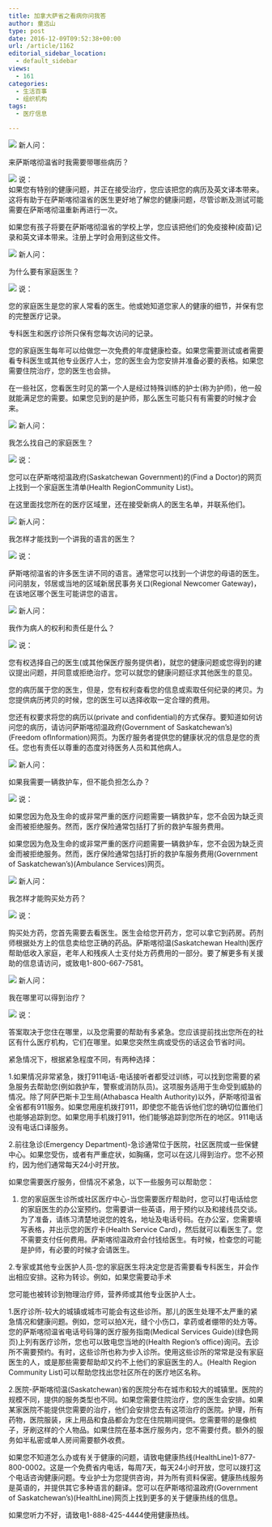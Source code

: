 ```yaml
---
title: 加拿大萨省之看病你问我答
author: 童远山
type: post
date: 2016-12-09T09:52:38+00:00
url: /article/1162
editorial_sidebar_location:
  - default_sidebar
views:
  - 161
categories:
  - 生活百事
  - 组织机构
tags:
  - 医疗信息

---
```

<img decoding="async" src="http://mmbiz.qpic.cn/mmbiz_png/onL12esDtAibmeseTReibQ5xZBzDn0wff1srQvJhXm4qUxBhj3ibXR7nTWaCljgtpsyrAyv2QqTg1Dnicc9Umelk9A/640?wx_fmt=png&tp=webp&wxfrom=5&wx_lazy=1" data-s="300,640" data-type="png" data-src="http://mmbiz.qpic.cn/mmbiz_png/onL12esDtAibmeseTReibQ5xZBzDn0wff1srQvJhXm4qUxBhj3ibXR7nTWaCljgtpsyrAyv2QqTg1Dnicc9Umelk9A/0?wx_fmt=png" data-ratio="1" data-w="40" data-fail="0" /> 新人问：

来萨斯喀彻温省时我需要带哪些病历？

<img decoding="async" src="http://mmbiz.qpic.cn/mmbiz_png/onL12esDtAibmeseTReibQ5xZBzDn0wff1oucVnTF4Q6VhkhsrhCxeE1XXMKVn8H0ExiaScybW49vFyCUkJosPPhg/640?wx_fmt=png&tp=webp&wxfrom=5&wx_lazy=1" data-s="300,640" data-type="png" data-src="http://mmbiz.qpic.cn/mmbiz_png/onL12esDtAibmeseTReibQ5xZBzDn0wff1oucVnTF4Q6VhkhsrhCxeE1XXMKVn8H0ExiaScybW49vFyCUkJosPPhg/0?wx_fmt=png" data-ratio="1" data-w="40" data-fail="0" /> 说：  
如果您有特别的健康问题，并正在接受治疗，您应该把您的病历及英文译本带来。这将有助于在萨斯喀彻温省的医生更好地了解您的健康问题，尽管诊断及测试可能需要在萨斯喀彻温重新再进行一次。

如果您有孩子将要在萨斯喀彻温省的学校上学，您应该把他们的免疫接种(疫苗)记录和英文译本带来。注册上学时会用到这些文件。

<img decoding="async" src="http://mmbiz.qpic.cn/mmbiz_png/onL12esDtAibmeseTReibQ5xZBzDn0wff1srQvJhXm4qUxBhj3ibXR7nTWaCljgtpsyrAyv2QqTg1Dnicc9Umelk9A/640?wx_fmt=png&tp=webp&wxfrom=5&wx_lazy=1" data-s="300,640" data-type="png" data-src="http://mmbiz.qpic.cn/mmbiz_png/onL12esDtAibmeseTReibQ5xZBzDn0wff1srQvJhXm4qUxBhj3ibXR7nTWaCljgtpsyrAyv2QqTg1Dnicc9Umelk9A/0?wx_fmt=png" data-ratio="1" data-w="40" data-fail="0" /> 新人问：

为什么要有家庭医生？

<img decoding="async" src="http://mmbiz.qpic.cn/mmbiz_png/onL12esDtAibmeseTReibQ5xZBzDn0wff1oucVnTF4Q6VhkhsrhCxeE1XXMKVn8H0ExiaScybW49vFyCUkJosPPhg/640?wx_fmt=png&tp=webp&wxfrom=5&wx_lazy=1" data-s="300,640" data-type="png" data-src="http://mmbiz.qpic.cn/mmbiz_png/onL12esDtAibmeseTReibQ5xZBzDn0wff1oucVnTF4Q6VhkhsrhCxeE1XXMKVn8H0ExiaScybW49vFyCUkJosPPhg/0?wx_fmt=png" data-ratio="1" data-w="40" data-fail="0" /> 说：

您的家庭医生是您的家人常看的医生。他或她知道您家人的健康的细节，并保有您的完整医疗记录。

专科医生和医疗诊所只保有您每次访问的记录。

您的家庭医生每年可以给做您一次免费的年度健康检查。如果您需要测试或者需要看专科医生或其他专业医疗人士，您的医生会为您安排并准备必要的表格。如果您需要住院治疗，您的医生也会排。

在一些社区，您看医生时见的第一个人是经过特殊训练的护士(称为护师)，他一般就能满足您的需要。如果您见到的是护师，那么医生可能只有有需要的时候才会来。

<img decoding="async" src="http://mmbiz.qpic.cn/mmbiz_png/onL12esDtAibmeseTReibQ5xZBzDn0wff1srQvJhXm4qUxBhj3ibXR7nTWaCljgtpsyrAyv2QqTg1Dnicc9Umelk9A/640?wx_fmt=png&tp=webp&wxfrom=5&wx_lazy=1" data-s="300,640" data-type="png" data-src="http://mmbiz.qpic.cn/mmbiz_png/onL12esDtAibmeseTReibQ5xZBzDn0wff1srQvJhXm4qUxBhj3ibXR7nTWaCljgtpsyrAyv2QqTg1Dnicc9Umelk9A/0?wx_fmt=png" data-ratio="1" data-w="40" data-fail="0" /> 新人问：

我怎么找自己的家庭医生？

<img decoding="async" src="http://mmbiz.qpic.cn/mmbiz_png/onL12esDtAibmeseTReibQ5xZBzDn0wff1oucVnTF4Q6VhkhsrhCxeE1XXMKVn8H0ExiaScybW49vFyCUkJosPPhg/640?wx_fmt=png&tp=webp&wxfrom=5&wx_lazy=1" data-s="300,640" data-type="png" data-src="http://mmbiz.qpic.cn/mmbiz_png/onL12esDtAibmeseTReibQ5xZBzDn0wff1oucVnTF4Q6VhkhsrhCxeE1XXMKVn8H0ExiaScybW49vFyCUkJosPPhg/0?wx_fmt=png" data-ratio="1" data-w="40" data-fail="0" /> 说：

您可以在萨斯喀彻温政府(Saskatchewan Government)的(Find a Doctor)的网页上找到一个家庭医生清单(Health RegionCommunity List)。

在这里面找您所在的医疗区域里，还在接受新病人的医生名单，并联系他们。

<img decoding="async" src="http://mmbiz.qpic.cn/mmbiz_png/onL12esDtAibmeseTReibQ5xZBzDn0wff1srQvJhXm4qUxBhj3ibXR7nTWaCljgtpsyrAyv2QqTg1Dnicc9Umelk9A/640?wx_fmt=png&tp=webp&wxfrom=5&wx_lazy=1" data-s="300,640" data-type="png" data-src="http://mmbiz.qpic.cn/mmbiz_png/onL12esDtAibmeseTReibQ5xZBzDn0wff1srQvJhXm4qUxBhj3ibXR7nTWaCljgtpsyrAyv2QqTg1Dnicc9Umelk9A/0?wx_fmt=png" data-ratio="1" data-w="40" data-fail="0" /> 新人问：

我怎样才能找到一个讲我的语言的医生？

<img decoding="async" src="http://mmbiz.qpic.cn/mmbiz_png/onL12esDtAibmeseTReibQ5xZBzDn0wff1oucVnTF4Q6VhkhsrhCxeE1XXMKVn8H0ExiaScybW49vFyCUkJosPPhg/640?wx_fmt=png&tp=webp&wxfrom=5&wx_lazy=1" data-s="300,640" data-type="png" data-src="http://mmbiz.qpic.cn/mmbiz_png/onL12esDtAibmeseTReibQ5xZBzDn0wff1oucVnTF4Q6VhkhsrhCxeE1XXMKVn8H0ExiaScybW49vFyCUkJosPPhg/0?wx_fmt=png" data-ratio="1" data-w="40" data-fail="0" /> 说：

萨斯喀彻温省的许多医生讲不同的语言。通常您可以找到一个讲您的母语的医生。问问朋友，邻居或当地的区域新居民事务关口(Regional Newcomer Gateway)，在该地区哪个医生可能讲您的语言。

<img decoding="async" src="http://mmbiz.qpic.cn/mmbiz_png/onL12esDtAibmeseTReibQ5xZBzDn0wff1srQvJhXm4qUxBhj3ibXR7nTWaCljgtpsyrAyv2QqTg1Dnicc9Umelk9A/640?wx_fmt=png&tp=webp&wxfrom=5&wx_lazy=1" data-s="300,640" data-type="png" data-src="http://mmbiz.qpic.cn/mmbiz_png/onL12esDtAibmeseTReibQ5xZBzDn0wff1srQvJhXm4qUxBhj3ibXR7nTWaCljgtpsyrAyv2QqTg1Dnicc9Umelk9A/0?wx_fmt=png" data-ratio="1" data-w="40" data-fail="0" /> 新人问：

我作为病人的权利和责任是什么？

<img decoding="async" src="http://mmbiz.qpic.cn/mmbiz_png/onL12esDtAibmeseTReibQ5xZBzDn0wff1oucVnTF4Q6VhkhsrhCxeE1XXMKVn8H0ExiaScybW49vFyCUkJosPPhg/640?wx_fmt=png&tp=webp&wxfrom=5&wx_lazy=1" data-s="300,640" data-type="png" data-src="http://mmbiz.qpic.cn/mmbiz_png/onL12esDtAibmeseTReibQ5xZBzDn0wff1oucVnTF4Q6VhkhsrhCxeE1XXMKVn8H0ExiaScybW49vFyCUkJosPPhg/0?wx_fmt=png" data-ratio="1" data-w="40" data-fail="0" /> 说：

您有权选择自己的医生(或其他保医疗服务提供者)，就您的健康问题或您得到的建议提出问题，并同意或拒绝治疗。您可以就您的健康问题征求其他医生的意见。

您的病历属于您的医生，但是，您有权利查看您的信息或索取任何纪录的拷贝。为您提供病历拷贝的时候，您的医生可以选择收取一定合理的费用。

您还有权要求将您的病历以(private and confidential)的方式保存。要知道如何访问您的病历，请访问萨斯喀彻温政府(Government of Saskatchewan’s)(Freedom ofInformation)网页。为医疗服务者提供您的健康状况的信息是您的责任。您也有责任以尊重的态度对待医务人员和其他病人。

<img decoding="async" src="http://mmbiz.qpic.cn/mmbiz_png/onL12esDtAibmeseTReibQ5xZBzDn0wff1srQvJhXm4qUxBhj3ibXR7nTWaCljgtpsyrAyv2QqTg1Dnicc9Umelk9A/640?wx_fmt=png&tp=webp&wxfrom=5&wx_lazy=1" data-s="300,640" data-type="png" data-src="http://mmbiz.qpic.cn/mmbiz_png/onL12esDtAibmeseTReibQ5xZBzDn0wff1srQvJhXm4qUxBhj3ibXR7nTWaCljgtpsyrAyv2QqTg1Dnicc9Umelk9A/0?wx_fmt=png" data-ratio="1" data-w="40" data-fail="0" /> 新人问：

如果我需要一辆救护车，但不能负担怎么办？

<img decoding="async" src="http://mmbiz.qpic.cn/mmbiz_png/onL12esDtAibmeseTReibQ5xZBzDn0wff1oucVnTF4Q6VhkhsrhCxeE1XXMKVn8H0ExiaScybW49vFyCUkJosPPhg/640?wx_fmt=png&tp=webp&wxfrom=5&wx_lazy=1" data-s="300,640" data-type="png" data-src="http://mmbiz.qpic.cn/mmbiz_png/onL12esDtAibmeseTReibQ5xZBzDn0wff1oucVnTF4Q6VhkhsrhCxeE1XXMKVn8H0ExiaScybW49vFyCUkJosPPhg/0?wx_fmt=png" data-ratio="1" data-w="40" data-fail="0" /> 说：

如果您因为危及生命的或非常严重的医疗问题需要一辆救护车，您不会因为缺乏资金而被拒绝服务。然而，医疗保险通常包括打了折的救护车服务费用。

如果您因为危及生命的或非常严重的医疗问题需要一辆救护车，您不会因为缺乏资金而被拒绝服务。然而，医疗保险通常包括打折的救护车服务费用(Government of Saskatchewan’s)(Ambulance Services)网页。

<img decoding="async" src="http://mmbiz.qpic.cn/mmbiz_png/onL12esDtAibmeseTReibQ5xZBzDn0wff1srQvJhXm4qUxBhj3ibXR7nTWaCljgtpsyrAyv2QqTg1Dnicc9Umelk9A/640?wx_fmt=png&tp=webp&wxfrom=5&wx_lazy=1" data-s="300,640" data-type="png" data-src="http://mmbiz.qpic.cn/mmbiz_png/onL12esDtAibmeseTReibQ5xZBzDn0wff1srQvJhXm4qUxBhj3ibXR7nTWaCljgtpsyrAyv2QqTg1Dnicc9Umelk9A/0?wx_fmt=png" data-ratio="1" data-w="40" data-fail="0" /> 新人问：

我怎样才能购买处方药？

<img decoding="async" src="http://mmbiz.qpic.cn/mmbiz_png/onL12esDtAibmeseTReibQ5xZBzDn0wff1oucVnTF4Q6VhkhsrhCxeE1XXMKVn8H0ExiaScybW49vFyCUkJosPPhg/640?wx_fmt=png&tp=webp&wxfrom=5&wx_lazy=1" data-s="300,640" data-type="png" data-src="http://mmbiz.qpic.cn/mmbiz_png/onL12esDtAibmeseTReibQ5xZBzDn0wff1oucVnTF4Q6VhkhsrhCxeE1XXMKVn8H0ExiaScybW49vFyCUkJosPPhg/0?wx_fmt=png" data-ratio="1" data-w="40" data-fail="0" /> 说：

购买处方药，您首先需要去看医生。医生会给您开药方，您可以拿它到药房。药剂师根据处方上的信息卖给您正确的药品。萨斯喀彻温(Saskatchewan Health)医疗帮助低收入家庭，老年人和残疾人士支付处方药费用的一部分。要了解更多有关援助的信息请访问，或致电1-800-667-7581。

<img decoding="async" src="http://mmbiz.qpic.cn/mmbiz_png/onL12esDtAibmeseTReibQ5xZBzDn0wff1srQvJhXm4qUxBhj3ibXR7nTWaCljgtpsyrAyv2QqTg1Dnicc9Umelk9A/640?wx_fmt=png&tp=webp&wxfrom=5&wx_lazy=1" data-s="300,640" data-type="png" data-src="http://mmbiz.qpic.cn/mmbiz_png/onL12esDtAibmeseTReibQ5xZBzDn0wff1srQvJhXm4qUxBhj3ibXR7nTWaCljgtpsyrAyv2QqTg1Dnicc9Umelk9A/0?wx_fmt=png" data-ratio="1" data-w="40" data-fail="0" /> 新人问：

我在哪里可以得到治疗？

<img decoding="async" src="http://mmbiz.qpic.cn/mmbiz_png/onL12esDtAibmeseTReibQ5xZBzDn0wff1oucVnTF4Q6VhkhsrhCxeE1XXMKVn8H0ExiaScybW49vFyCUkJosPPhg/640?wx_fmt=png&tp=webp&wxfrom=5&wx_lazy=1" data-s="300,640" data-type="png" data-src="http://mmbiz.qpic.cn/mmbiz_png/onL12esDtAibmeseTReibQ5xZBzDn0wff1oucVnTF4Q6VhkhsrhCxeE1XXMKVn8H0ExiaScybW49vFyCUkJosPPhg/0?wx_fmt=png" data-ratio="1" data-w="40" data-fail="0" /> 说：

答案取决于您住在哪里，以及您需要的帮助有多紧急。您应该提前找出您所在的社区有什么医疗机构，它们在哪里。如果您突然生病或受伤的话这会节省时间。

紧急情况下，根据紧急程度不同，有两种选择：

1.如果情况非常紧急，拨打911电话-电话接听者都受过训练，可以找到您需要的紧急服务去帮助您(例如救护车，警察或消防队员)。这项服务适用于生命受到威胁的情况。除了阿萨巴斯卡卫生局(Athabasca Health Authority)以外，萨斯喀彻温省全省都有911服务。如果您用座机拨打911，即使您不能告诉他们您的确切位置他们也能够追踪到您。如果您用手机拨打911，他们能够追踪到您所在的地区。911电话没有电话口译服务。

2.前往急诊(Emergency Department)-急诊通常位于医院，社区医院或一些保健中心。如果您受伤，或者有严重症状，如胸痛，您可以在这儿得到治疗。您不必预约，因为他们通常每天24小时开放。

如果您需要医疗服务，但情况不紧急，以下一些服务可以帮助您：

1. 您的家庭医生诊所或社区医疗中心-当您需要医疗帮助时，您可以打电话给您的家庭医生的办公室预约。您需要讲一些英语，用于预约以及和接线员交谈。为了准备，请练习清楚地说您的姓名，地址及电话号码。在办公室，您需要填写表格，并出示您的医疗卡(Health Service Card)，然后就可以看医生了。您不需要支付任何费用。萨斯喀彻温政府会付钱给医生。有时候，检查您的可能是护师，有必要的时候才会请医生。

2.专家或其他专业医护人员-您的家庭医生将决定您是否需要看专科医生，并会作出相应安排。这称为转诊。例如，如果您需要动手术

您可能也被转诊到物理治疗师，营养师或其他专业医护人士。

1.医疗诊所-较大的城镇或城市可能会有这些诊所。那儿的医生处理不太严重的紧急情况和健康问题。例如，您可以拍X光，缝个小伤口，拿药或者绷带的处方等。您的萨斯喀彻温省电话号码簿的医疗服务指南(Medical Services Guide)(绿色网页)上列有医疗诊所，您也可以致电您当地的(Health Region’s office)询问。去诊所不需要预约。有时，这些诊所也称为步入诊所。使用这些诊所的常常是没有家庭医生的人，或是那些需要帮助却又约不上他们的家庭医生的人。(Health Region Community List)可以帮助您找出您社区所在的医疗地区名称。

2.医院-萨斯喀彻温(Saskatchewan)省的医院分布在城市和较大的城镇里。医院的规模不同，提供的服务类型也不同。如果您需要住院治疗，您的医生会安排。如果某家医院不能提供您需要的治疗，他们会安排您去有这项治疗的医院。护理，所有药物，医院服装，床上用品和食品都会为您在住院期间提供。您需要带的是像梳子，牙刷这样的个人物品。如果住院在基本医疗服务内，您不需要付费。额外的服务如半私密或单人房间需要额外收费。

如果您不知道怎么办或有关于健康的问题，请致电健康热线(HealthLine)1-877-800-0002。这是一个免费省内电话，每周7天，每天24小时开放，您可以拨打这个电话咨询健康问题。专业护士为您提供咨询，并为所有资料保密。健康热线服务是英语的，并提供其它多种语言的翻译。您可以在萨斯喀彻温政府(Government of Saskatchewan’s)(HealthLine)网页上找到更多的关于健康热线的信息。

如果您听力不好，请致电1-888-425-4444使用健康热线。